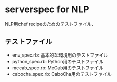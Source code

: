 serverspec for NLP
=======================

NLP用chef recipeのためのテストファイル．

## テストファイル
 - env_spec.rb: 基本的な環境用のテストファイル
 - python_spec.rb: Python用のテストファイル
 - mecab_spec.rb: MeCab用のテストファイル
 - cabocha_spec.rb: CaboCha用のテストファイル
